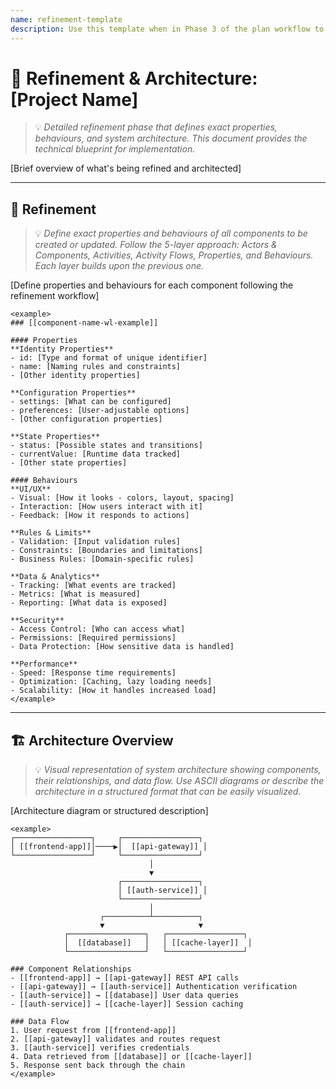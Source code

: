 ```yaml
---
name: refinement-template
description: Use this template when in Phase 3 of the plan workflow to define exact properties, behaviours, and architecture of all components that need to be created or updated.
---
```

# 🔧 Refinement & Architecture: [Project Name]
> 💡 *Detailed refinement phase that defines exact properties, behaviours, and system architecture. This document provides the technical blueprint for implementation.*

[Brief overview of what's being refined and architected]

---

## 🔄 Refinement
> 💡 *Define exact properties and behaviours of all components to be created or updated. Follow the 5-layer approach: Actors & Components, Activities, Activity Flows, Properties, and Behaviours. Each layer builds upon the previous one.*

[Define properties and behaviours for each component following the refinement workflow]

```
<example>
### [[component-name-wl-example]]

#### Properties
**Identity Properties**
- id: [Type and format of unique identifier]
- name: [Naming rules and constraints]
- [Other identity properties]

**Configuration Properties**
- settings: [What can be configured]
- preferences: [User-adjustable options]
- [Other configuration properties]

**State Properties**
- status: [Possible states and transitions]
- currentValue: [Runtime data tracked]
- [Other state properties]

#### Behaviours
**UI/UX**
- Visual: [How it looks - colors, layout, spacing]
- Interaction: [How users interact with it]
- Feedback: [How it responds to actions]

**Rules & Limits**
- Validation: [Input validation rules]
- Constraints: [Boundaries and limitations]
- Business Rules: [Domain-specific rules]

**Data & Analytics**
- Tracking: [What events are tracked]
- Metrics: [What is measured]
- Reporting: [What data is exposed]

**Security**
- Access Control: [Who can access what]
- Permissions: [Required permissions]
- Data Protection: [How sensitive data is handled]

**Performance**
- Speed: [Response time requirements]
- Optimization: [Caching, lazy loading needs]
- Scalability: [How it handles increased load]
</example>
```

---

## 🏗️ Architecture Overview
> 💡 *Visual representation of system architecture showing components, their relationships, and data flow. Use ASCII diagrams or describe the architecture in a structured format that can be easily visualized.*

[Architecture diagram or structured description]

```
<example>
┌─────────────────┐     ┌─────────────────┐
│ [[frontend-app]]│────▶│  [[api-gateway]] │
└─────────────────┘     └─────────────────┘
                               │
                               ▼
                        ┌─────────────────┐
                        │ [[auth-service]] │
                        └─────────────────┘
                               │
                    ┌──────────┴──────────┐
                    ▼                     ▼
            ┌─────────────────┐   ┌─────────────────┐
            │  [[database]]   │   │ [[cache-layer]]  │
            └─────────────────┘   └─────────────────┘

### Component Relationships
- [[frontend-app]] → [[api-gateway]] REST API calls
- [[api-gateway]] → [[auth-service]] Authentication verification
- [[auth-service]] → [[database]] User data queries
- [[auth-service]] → [[cache-layer]] Session caching

### Data Flow
1. User request from [[frontend-app]]
2. [[api-gateway]] validates and routes request
3. [[auth-service]] verifies credentials
4. Data retrieved from [[database]] or [[cache-layer]]
5. Response sent back through the chain
</example>
```
